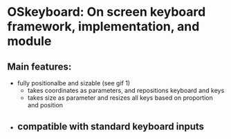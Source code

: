 # OSkeyboard: On screen keyboard framework, implementation, and module

## Main features:
  - fully positionalbe and sizable (see gif 1)
    - takes coordinates as parameters, and repositions keyboard and keys
    - takes size as parameter and resizes all keys based on proportion and position
  - compatible with standard keyboard inputs
    - 

